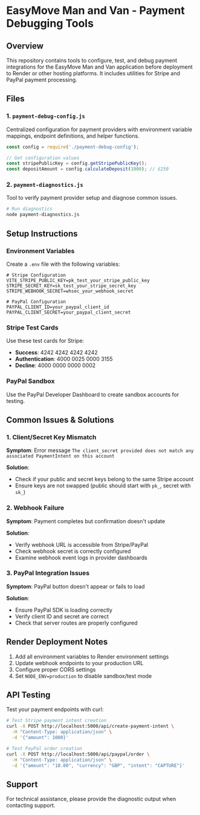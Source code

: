 # EasyMove Man and Van - Payment Debugging Tools

## Overview

This repository contains tools to configure, test, and debug payment integrations for the EasyMove Man and Van application before deployment to Render or other hosting platforms. It includes utilities for Stripe and PayPal payment processing.

## Files

### 1. `payment-debug-config.js`

Centralized configuration for payment providers with environment variable mappings, endpoint definitions, and helper functions.

```js
const config = require('./payment-debug-config');

// Get configuration values
const stripePublicKey = config.getStripePublicKey();
const depositAmount = config.calculateDeposit(1000); // £250
```

### 2. `payment-diagnostics.js`

Tool to verify payment provider setup and diagnose common issues.

```bash
# Run diagnostics
node payment-diagnostics.js
```

## Setup Instructions

### Environment Variables

Create a `.env` file with the following variables:

```
# Stripe Configuration
VITE_STRIPE_PUBLIC_KEY=pk_test_your_stripe_public_key
STRIPE_SECRET_KEY=sk_test_your_stripe_secret_key
STRIPE_WEBHOOK_SECRET=whsec_your_webhook_secret

# PayPal Configuration
PAYPAL_CLIENT_ID=your_paypal_client_id
PAYPAL_CLIENT_SECRET=your_paypal_client_secret
```

### Stripe Test Cards

Use these test cards for Stripe:

- **Success**: 4242 4242 4242 4242
- **Authentication**: 4000 0025 0000 3155
- **Decline**: 4000 0000 0000 0002

### PayPal Sandbox

Use the PayPal Developer Dashboard to create sandbox accounts for testing.

## Common Issues & Solutions

### 1. Client/Secret Key Mismatch

**Symptom**: Error message `The client_secret provided does not match any associated PaymentIntent on this account`

**Solution**: 
- Check if your public and secret keys belong to the same Stripe account
- Ensure keys are not swapped (public should start with `pk_`, secret with `sk_`)

### 2. Webhook Failure

**Symptom**: Payment completes but confirmation doesn't update

**Solution**:
- Verify webhook URL is accessible from Stripe/PayPal
- Check webhook secret is correctly configured
- Examine webhook event logs in provider dashboards

### 3. PayPal Integration Issues

**Symptom**: PayPal button doesn't appear or fails to load

**Solution**:
- Ensure PayPal SDK is loading correctly
- Verify client ID and secret are correct
- Check that server routes are properly configured

## Render Deployment Notes

1. Add all environment variables to Render environment settings
2. Update webhook endpoints to your production URL
3. Configure proper CORS settings
4. Set `NODE_ENV=production` to disable sandbox/test mode

## API Testing

Test your payment endpoints with curl:

```bash
# Test Stripe payment intent creation
curl -X POST http://localhost:5000/api/create-payment-intent \
  -H "Content-Type: application/json" \
  -d '{"amount": 1000}'

# Test PayPal order creation
curl -X POST http://localhost:5000/api/paypal/order \
  -H "Content-Type: application/json" \
  -d '{"amount": "10.00", "currency": "GBP", "intent": "CAPTURE"}'
```

## Support

For technical assistance, please provide the diagnostic output when contacting support.
